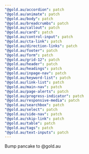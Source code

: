 ```yaml
---
"@gold.au/accordion": patch
"@gold.au/animate": patch
"@gold.au/body": patch
"@gold.au/breadcrumbs": patch
"@gold.au/callout": patch
"@gold.au/card": patch
"@gold.au/control-input": patch
"@gold.au/cta-link": patch
"@gold.au/direction-links": patch
"@gold.au/footer": patch
"@gold.au/form": patch
"@gold.au/grid-12": patch
"@gold.au/header": patch
"@gold.au/headings": patch
"@gold.au/inpage-nav": patch
"@gold.au/keyword-list": patch
"@gold.au/link-list": patch
"@gold.au/main-nav": patch
"@gold.au/page-alerts": patch
"@gold.au/progress-indicator": patch
"@gold.au/responsive-media": patch
"@gold.au/searchbox": patch
"@gold.au/select": patch
"@gold.au/side-nav": patch
"@gold.au/skip-link": patch
"@gold.au/table": patch
"@gold.au/tags": patch
"@gold.au/text-inputs": patch
---
```


Bump pancake to @gold.au
